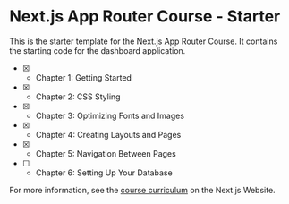 # Next.js App Router Course - Starter

This is the starter template for the Next.js App Router Course. It contains the starting code for the dashboard application.

- [X] - Chapter 1: Getting Started
- [X] - Chapter 2: CSS Styling
- [X] - Chapter 3: Optimizing Fonts and Images
- [X] - Chapter 4: Creating Layouts and Pages
- [X] - Chapter 5: Navigation Between Pages
- [ ] - Chapter 6: Setting Up Your Database

For more information, see the [course curriculum](https://nextjs.org/learn) on the Next.js Website.
